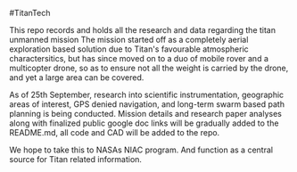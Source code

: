 #TitanTech

This repo records and holds all the research and data regarding the titan unmanned mission
The mission started off as a completely aerial exploration based solution due to Titan's favourable atmospheric charactersitics, but has since moved on to a duo of mobile rover and a multicopter drone, so as to ensure not all the weight is carried by the drone, and yet a large area can be covered.

As of 25th September, research into scientific instrumentation, geographic areas of interest, GPS denied navigation, and long-term swarm based path planning is being conducted.
Mission details and research paper analyses along with finalized public google doc links will be gradually added to the README.md, all code and CAD will be added to the repo. 

We hope to take this to NASAs NIAC program. And function as a central source for Titan related information.
